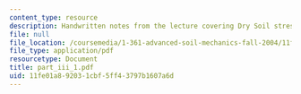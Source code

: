 ```yaml
---
content_type: resource
description: Handwritten notes from the lecture covering Dry Soil stresses.
file: null
file_location: /coursemedia/1-361-advanced-soil-mechanics-fall-2004/11fe01a892031cbf5ff43797b1607a6d_part_iii_1.pdf
file_type: application/pdf
resourcetype: Document
title: part_iii_1.pdf
uid: 11fe01a8-9203-1cbf-5ff4-3797b1607a6d
---
```

